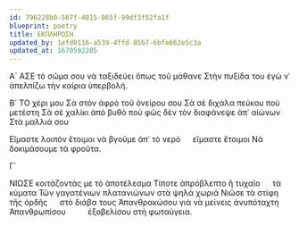 ```yaml
---
id: 796228b0-567f-4015-865f-99df3f52fa1f
blueprint: poetry
title: ΕΚΠΛΗΡΩΣΗ
updated_by: 1efd0116-a539-4ffd-85b7-6bfe662e5c3a
updated_at: 1670592205
---
```

Α´
ΑΣΕ τὸ σῶμα σου νὰ ταξιδεύει ὅπως τοῦ μάθανε
Στὴν πυξίδα του ἐγὼ ν᾿ ἀπελπίζω τὴν καίρια ὑπερβολή.

Β´
ΤΟ χέρι μου
Σὰ στὸν ἀφρὸ τοῦ ὀνείρου σου
Σὰ σὲ διχάλα πεύκου ποὺ μετέστη
Σὰ σὲ χαλίκι ἀπὸ βυθὸ ποὺ φῶς δὲν τὸν διαφάνεψε ἀπ᾿ αἰώνων
Στὰ μαλλιά σου

Εἴμαστε λοιπὸν ἕτοιμοι νὰ βγοῦμε ἀπ᾿ τὸ νερό &emsp; εἴμαστε ἕτοιμοι
Νὰ δοκιμάσουμε τὰ φροῦτα.

Γ´
                            
ΝΙΩΣΕ κοιτάζοντάς με τὸ ἀποτέλεσμα
Τίποτε ἀπρόβλεπτο ἢ τυχαῖο &emsp; τὰ κύματα
Τῶν γαγατένιων πλατανιώνων στὰ ψηλὰ χωριά
Νιῶσε τὰ στίφη τῆς ὀρδῆς &emsp; στὸ διάβα τους
Ἀπανθρακώσου γιὰ νὰ μείνεις ἀνυπόταχτη
Ἀπανθρωπίσου
&emsp; &emsp; ἐξοβελίσου στὴ φωταύγεια.